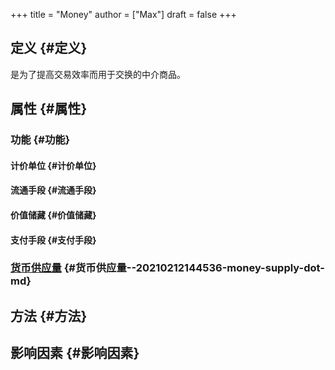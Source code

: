 +++
title = "Money"
author = ["Max"]
draft = false
+++

## 定义 {#定义}

是为了提高交易效率而用于交换的中介商品。


## 属性 {#属性}


### 功能 {#功能}


#### 计价单位 {#计价单位}


#### 流通手段 {#流通手段}


#### 价值储藏 {#价值储藏}


#### 支付手段 {#支付手段}


### [货币供应量](20210212144536-money_supply.md) {#货币供应量--20210212144536-money-supply-dot-md}


## 方法 {#方法}


## 影响因素 {#影响因素}
